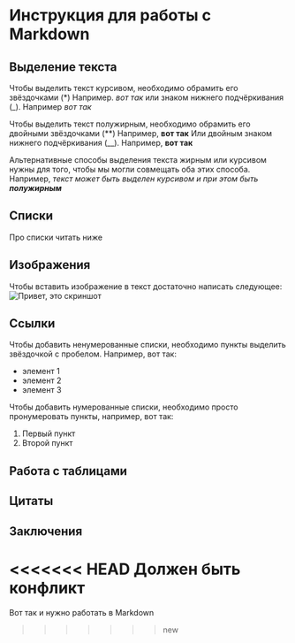 # Инструкция для работы с Markdown

## Выделение текста

Чтобы выделить текст курсивом, необходимо обрамить его звёздочками (*) Например. *вот так* или знаком нижнего подчёркивания (_). Например _вот так_

Чтобы выделить текст полужирным, необходимо обрамить его двойными звёздочками (**) Например, **вот так** Или двойным знаком нижнего подчёркивания (__). Например, __вот так__ 

Альтернативные способы выделения текста жирным или курсивом нужны для того, чтобы мы могли совмещать оба этих способа. Например, _текст может быть выделен курсивом и при этом быть **полужирным**_

## Списки
Про списки читать ниже
## Изображения 

Чтобы вставить изображение в текст достаточно написать следующее: 
![Привет, это скриншот](1.jpg) 

## Ссылки

Чтобы добавить ненумерованные списки, необходимо пункты выделить звёздочкой с пробелом. Например, вот так: 
* элемент 1
* элемент 2
* элемент 3

Чтобы добавить нумерованные списки, необходимо просто пронумеровать пункты, например, вот так: 
1. Первый пункт
2. Второй пункт

## Работа с таблицами

## Цитаты 

## Заключения

<<<<<<< HEAD
Должен быть конфликт
=======
Вот так и нужно работать в Markdown
>>>>>>> new
